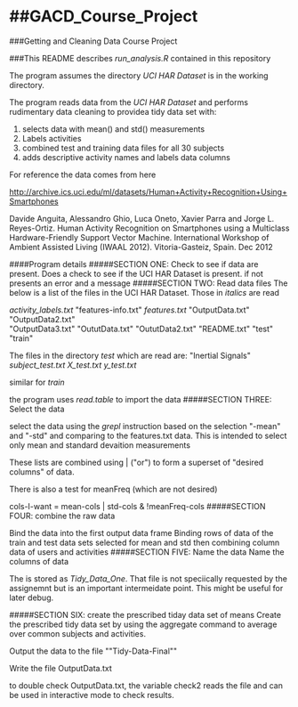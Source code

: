 ##GACD_Course_Project
===================

###Getting and Cleaning Data Course Project


###This README describes *run_analysis.R* contained in this repository 

The program assumes the directory  *UCI HAR Dataset*  is in the working directory. 


The program reads data from the *UCI HAR Dataset* and performs rudimentary data cleaning to providea tidy data set with:

1. selects data with mean() and std() measurements 
2. Labels activities
2. combined test and training data files for all 30 subjects
3. adds descriptive activity names and labels data columns

 For reference the data comes from here

 http://archive.ics.uci.edu/ml/datasets/Human+Activity+Recognition+Using+Smartphones

 Davide Anguita, Alessandro Ghio, Luca Oneto, Xavier Parra and Jorge L. Reyes-Ortiz. Human Activity Recognition on Smartphones using a Multiclass Hardware-Friendly Support Vector Machine. International Workshop of Ambient Assisted Living (IWAAL 2012). Vitoria-Gasteiz, Spain. Dec 2012

####Program details
#####SECTION ONE: Check to see if data are present.
Does a check to see if the UCI HAR Dataset is present. if not presents an error and a message
#####SECTION TWO: Read data files
The below is a list of the files in the UCI HAR Dataset. Those in *italics* are read

*activity_labels.txt* "features-info.txt"   *features.txt*        "OutputData.txt"      "OutputData2.txt"    
"OutputData3.txt"     "OututData.txt"       "OututData2.txt"      "README.txt"          "test"               
"train" 

The files in the directory *test* which are read are:
 "Inertial Signals" *subject_test.txt* *X_test.txt* *y_test.txt*   

similar for *train*

the program uses *read.table* to import the data
#####SECTION THREE: Select the data

select the data using the *grepl* instruction based on the selection "-mean" and "-std" and comparing to the features.txt data. 
This is intended to select only mean and standard devaition measurements

These lists are combined using | ("or") to form a superset of "desired columns" of data.

There is also a test for meanFreq (which are not desired)

cols-I-want = mean-cols | std-cols & !meanFreq-cols
#####SECTION FOUR: combine the raw data

Bind the data into the first output data frame
Binding rows of data of the train and test data sets selected for mean and std
then combining column data of users and activities
#####SECTION FIVE: Name the data
Name the columns of data 

The is stored as  *Tidy_Data_One*. 
 That file is not speciically requested by the assignemnt but is an important intermeidate point. 
 This might be useful for later debug. 

#####SECTION SIX: create the prescribed tiday data set of means
Create the prescribed tidy data set by using the aggregate command to average over common subjects and activities. 

Output the data to the file ""Tidy-Data-Final""

Write the file OutputData.txt

to double check OutputData.txt, the variable check2 reads the file and can be used in interactive mode to check results.






